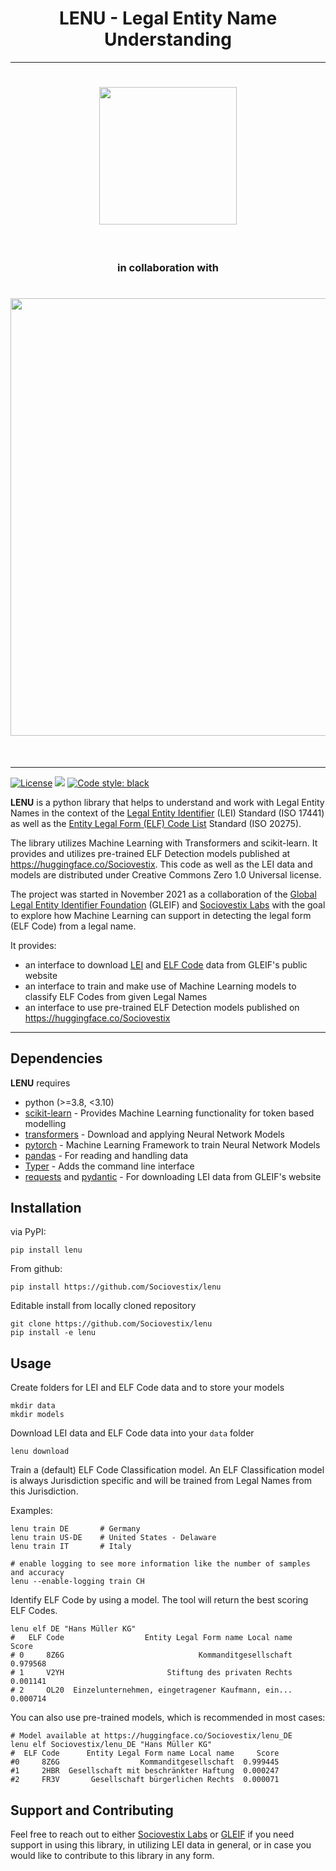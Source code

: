 
<h1 align="center">
LENU - Legal Entity Name Understanding 
</h1>

---------------

<h1 align="center">
<a href="https://gleif.org">
<img src="[http://sdglabs.ai/wp-content/uploads/2022/07/gleif-logo-new.png](https://www.gleif.org/assets/build/img/logo/gleif-logo-new.svg)" width="220" alt="">
</a>
</h1><br>
<h3 align="center">in collaboration with</h3> 
<h1 align="center">
<a href="https://sociovestix.com">
<img src="https://sociovestix.com/img/svl_logo_centered.svg" width="700px">
</a>
</h1><br>

---------------

[![License](https://img.shields.io/github/license/Sociovestix/lenu.svg)](https://github.com/Sociovestix/lenu/blob/main/LICENSE)
![](https://img.shields.io/badge/python-3.8%20%7C%203.9-blue)
[![Code style: black](https://img.shields.io/badge/code%20style-black-000000.svg)](https://github.com/psf/black)


**LENU** is a python library that helps to understand and work with Legal Entity Names
in the context of the [Legal Entity Identifier](https://www.gleif.org/en/about-lei/introducing-the-legal-entity-identifier-lei) (LEI) Standard (ISO 17441)
as well as the [Entity Legal Form (ELF) Code List](https://www.gleif.org/en/about-lei/code-lists/iso-20275-entity-legal-forms-code-list) Standard (ISO 20275).  

The library utilizes Machine Learning with Transformers and scikit-learn. It provides and utilizes pre-trained ELF Detection models published at https://huggingface.co/Sociovestix. This code as well as the LEI data and models are distributed under Creative Commons Zero 1.0 Universal license.

The project was started in November 2021 as a collaboration of the [Global Legal Entity Identifier Foundation](https://gleif.org) (GLEIF) and
[Sociovestix Labs](https://sociovestix.com) with the goal to explore how Machine Learning can support in detecting the legal form (ELF Code) from a legal name. 

It provides:
- an interface to download [LEI](https://www.gleif.org/en/lei-data/gleif-golden-copy/download-the-golden-copy#/) and [ELF Code](https://www.gleif.org/en/about-lei/code-lists/iso-20275-entity-legal-forms-code-list) data from GLEIF's public website
- an interface to train and make use of Machine Learning models to classify ELF Codes from given Legal Names
- an interface to use pre-trained ELF Detection models published on https://huggingface.co/Sociovestix
---

## Dependencies
**LENU** requires
- python (>=3.8, <3.10)
- [scikit-learn](https://scikit-learn.org/) - Provides Machine Learning functionality for token based modelling
- [transformers](https://huggingface.co/docs/transformers/index) - Download and applying Neural Network Models
- [pytorch](https://pytorch.org/) - Machine Learning Framework to train Neural Network Models
- [pandas](https://pandas.pydata.org/) - For reading and handling data
- [Typer](https://typer.tiangolo.com/) - Adds the command line interface
- [requests](https://docs.python-requests.org/en/latest/) and [pydantic](https://pydantic-docs.helpmanual.io/) - For downloading LEI data from GLEIF's website

## Installation

via PyPI:
```shell
pip install lenu
```

From github:
```shell
pip install https://github.com/Sociovestix/lenu
```

Editable install from locally cloned repository
```shell
git clone https://github.com/Sociovestix/lenu
pip install -e lenu
```

## Usage

Create folders for LEI and ELF Code data and to store your models

```shell
mkdir data
mkdir models
```

Download LEI data and ELF Code data into your `data` folder
```shell
lenu download
```

Train a (default) ELF Code Classification model. An ELF Classification model is always Jurisdiction specific and 
will be trained from Legal Names from this Jurisdiction.

Examples: 
```shell
lenu train DE       # Germany
lenu train US-DE    # United States - Delaware
lenu train IT       # Italy

# enable logging to see more information like the number of samples and accuracy
lenu --enable-logging train CH 
```

Identify ELF Code by using a model. The tool will return the best scoring ELF Codes. 
```shell
lenu elf DE "Hans Müller KG"
#   ELF Code                  Entity Legal Form name Local name     Score
# 0     8Z6G                              Kommanditgesellschaft  0.979568
# 1     V2YH                       Stiftung des privaten Rechts  0.001141
# 2     OL20  Einzelunternehmen, eingetragener Kaufmann, ein...  0.000714
```

You can also use pre-trained models, which is recommended in most cases:
```shell
# Model available at https://huggingface.co/Sociovestix/lenu_DE
lenu elf Sociovestix/lenu_DE "Hans Müller KG"  
#  ELF Code      Entity Legal Form name Local name     Score
#0     8Z6G                  Kommanditgesellschaft  0.999445
#1     2HBR  Gesellschaft mit beschränkter Haftung  0.000247
#2     FR3V       Gesellschaft bürgerlichen Rechts  0.000071
```

## Support and Contributing
Feel free to reach out to either [Sociovestix Labs](https://sociovestix.com/contact) or [GLEIF](https://www.gleif.org/contact/contact-information)
if you need support in using this library, in utilizing LEI data in general, or in case you would like to contribute to this library in any form.
